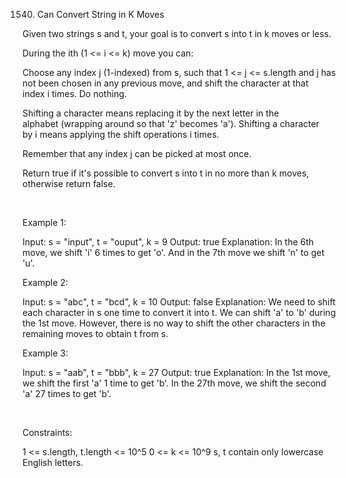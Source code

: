 1540. Can Convert String in K Moves

Given two strings s and t, your goal is to convert s into t in k moves or less.

During the ith (1 <= i <= k) move you can:

Choose any index j (1-indexed) from s, such that 1 <= j <= s.length and j has not been chosen in any previous move, and shift the character at that index i times.
Do nothing.

Shifting a character means replacing it by the next letter in the alphabet (wrapping around so that 'z' becomes 'a'). Shifting a character by i means applying the shift operations i times.

Remember that any index j can be picked at most once.

Return true if it's possible to convert s into t in no more than k moves, otherwise return false.

 

Example 1:

Input: s = "input", t = "ouput", k = 9
Output: true
Explanation: In the 6th move, we shift 'i' 6 times to get 'o'. And in the 7th move we shift 'n' to get 'u'.


Example 2:

Input: s = "abc", t = "bcd", k = 10
Output: false
Explanation: We need to shift each character in s one time to convert it into t. We can shift 'a' to 'b' during the 1st move. However, there is no way to shift the other characters in the remaining moves to obtain t from s.


Example 3:

Input: s = "aab", t = "bbb", k = 27
Output: true
Explanation: In the 1st move, we shift the first 'a' 1 time to get 'b'. In the 27th move, we shift the second 'a' 27 times to get 'b'.


 

Constraints:

1 <= s.length, t.length <= 10^5
0 <= k <= 10^9
s, t contain only lowercase English letters.